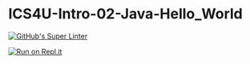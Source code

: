 # ICS4U-Intro-02-Java-Hello_World

[![GitHub's Super Linter](https://github.com/<cameron-teed>/<ICS4U-Intro-02-Java-Hello_World>/workflows/GitHub's%20Super%20Linter/badge.svg)](https://github.com/<cameron-teed>/<ICS4U-Intro-02-Java-Hello_World>/actions)

[![Run on Repl.it](https://repl.it/badge/github/<cameron-teed>/<ICS4U-Intro-02-Java-Hello_World>)](https://repl.it/github/<cameron-teed>/<ICS4U-Intro-02-Java-Hello_World>)
